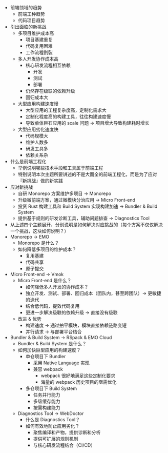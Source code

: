 - 前端领域的趋势
	- 前端工种趋势
	- 代码项目趋势
- 引出面临的新挑战
	- 多项目维护成本高
		- 项目基建重复
		- 代码复用困难
		- 工作流程割裂
	- 多人开发协作成本高
		- 核心研发流程相互依赖
			- 开发
			- 测试
			- 部署
		- 仍然存在级联的依赖升级
		- 回归成本大
	- 大型应用构建速度慢
		- 大型应用的工程复杂度高，定制化需求大
		- 定制化程度高的构建工具，往往构建速度慢
		- 导致单体巨石应用的 scale 问题 -> 项目增大导致构建耗时增长
	- 大型应用劣化速度快
		- 代码规模大
		- 维护人数多
		- 研发工具多
		- 依赖关系杂
- 什么是前端工程化
	- 举例说明哪些技术手段和工具属于前端工程
	- 特别说明本次主题所要讲述的不是大而全的前端工程化，而是为了应对『新挑战』做的新实践
- 应对新挑战
	- 自研 Monorepo 方案维护多项目 -> Monorepo
	- 升级微前端方案，通过微模块分治应用 -> Micro Front-end
	- 投资 Rust 构建工具和 Build System 实现构建加速 -> Bundler & Build System
	- 提供基于规则的研发诊断工具，辅助问题排查 -> Diagnostics Tool
- 从上述四个主题展开，分别说明是如何解决对应挑战的（每个方案不仅仅解决一个挑战，这块如何说明？）
- Monorepo -> EMO
	- Monorepo 是什么？
	- 如何降低多项目的维护成本？
		- 复用基建
		- 代码共享
		- 原子提交
- Micro Front-end -> Vmok
	- Micro Front-end 是什么？
		- 如何降低多人开发的协作成本？
		- 独立开发、测试、部署、回归成本（团队内，甚至跨团队）-> 更敏捷的迭代
		- 结合低代码，提效代码复用
		- 更进一步解决级联的依赖升级 -> 直接没有级联
	- 改进 & 优势
		- 构建速度 -> 通过拍平模块，模块直接依赖链路变短
		- 并行请求 -> 与部署平台结合
- Bundler & Build System -> RSpack & EMO Cloud
	- Bundler & Build System 是什么？
	- 如何加快巨型应用的构建速度？
		- 单仓项目下 Bundler
			- 采用 Native Language 实现
			- 兼容 webpack
				- webpack 很好地满足这些定制化要求
				- 海量的 webpack 历史项目的亟需优化
		- 多仓项目下 Build System
			- 任务并行能力
			- 多级缓存能力
			- 按需构建能力
	- Diagnostics Tool -> WebDoctor
		- 什么是 Diagnostics Tool？
		- 如何有效地防止应用劣化？
			- 聚焦编译和产物，提供诊断和分析
			- 提供可扩展的规则机制
			- 与核心研发流程结合（CI/CD）
